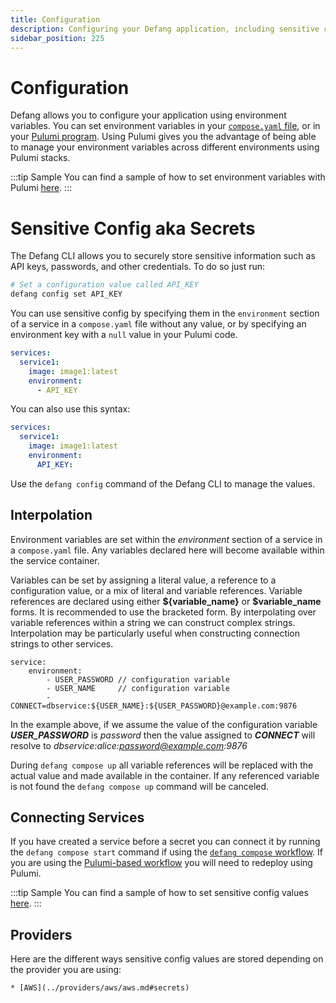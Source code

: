 ```yaml
---
title: Configuration
description: Configuring your Defang application, including sensitive config values like API keys, passwords, and other credentials.
sidebar_position: 225
---
```


# Configuration

Defang allows you to configure your application using environment variables. You can set environment variables in your [`compose.yaml` file](./compose.md), or in your [Pulumi program](./pulumi.md). Using Pulumi gives you the advantage of being able to manage your environment variables across different environments using Pulumi stacks.

:::tip Sample
You can find a sample of how to set environment variables with Pulumi [here](https://github.com/DefangLabs/defang/tree/main/samples/nodejs/remix-aiven-postgres).
:::

# Sensitive Config aka Secrets

The Defang CLI allows you to securely store sensitive information such as API keys, passwords, and other credentials. To do so just run:

```bash
# Set a configuration value called API_KEY
defang config set API_KEY
```

You can use sensitive config by specifying them in the `environment` section of a service in a `compose.yaml` file without any value, or by specifying an environment key with a `null` value in your Pulumi code.

```yaml
services:
  service1:
    image: image1:latest
    environment:
      - API_KEY
```

You can also use this syntax:


```yaml
services:
  service1:
    image: image1:latest
    environment:
      API_KEY:
```

Use the `defang config` command of the Defang CLI to manage the values.

## Interpolation

Environment variables are set within the *environment* section of a service in a `compose.yaml` file. Any variables declared here will become available within the service container.

Variables can be set by assigning a literal value, a reference to a configuration value, or a mix of literal and variable references. Variable references are declared using either **\$\{variable_name\}** or **$variable_name** forms. It is recommended to use the bracketed form. By interpolating over variable references within a string we can construct complex strings. Interpolation may be particularly useful when constructing connection strings to other services.

```
service:
    environment:
        - USER_PASSWORD // configuration variable
        - USER_NAME     // configuration variable
        - CONNECT=dbservice:${USER_NAME}:${USER_PASSWORD}@example.com:9876
```
In the example above, if we assume the value of the configuration variable ***USER_PASSWORD*** is *password* then the value assigned to ***CONNECT*** will resolve to *dbservice:alice:password@example.com:9876*


During `defang compose up` all variable references will be replaced with the actual value and made available in the container. If any referenced variable is not found the `defang compose up` command will be canceled.

## Connecting Services

If you have created a service before a secret you can connect it by running the `defang compose start` command if using the [`defang compose` workflow](./compose.md). If you are using the [Pulumi-based workflow](./pulumi.md) you will need to redeploy using Pulumi.

:::tip Sample
You can find a sample of how to set sensitive config values [here](https://github.com/DefangLabs/defang/tree/main/samples/nodejs/ChatGPT%20API).
:::

## Providers

Here are the different ways sensitive config values are stored depending on the provider you are using:

    * [AWS](../providers/aws/aws.md#secrets)



